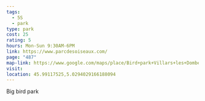 ```yaml
---
tags:
  - 5S
  - park
type: park
cost: 25
rating: 5
hours: Mon-Sun 9:30AM-6PM
link: https://www.parcdesoiseaux.com/
page: "487"
map-link: https://www.google.com/maps/place/Bird+park+Villars+les+Dombes/@45.9893531,5.0205551,16.25z/data=!4m6!3m5!1s0x47f4a449b00782f1:0x5df2216e33c4431a!8m2!3d45.991759!4d5.0259662!16s%2Fg%2F120yrpz_?entry=ttu&g_ep=EgoyMDI0MTAwMi4xIKXMDSoASAFQAw%3D%3D
visit: 
location: 45.99117525,5.0294029166188094
---
```

Big bird park